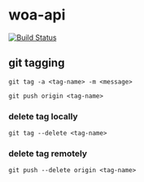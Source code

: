 # woa-api

[![Build Status](https://travis-ci.org/crixo/woa-api.svg?branch=master)](https://travis-ci.org/crixo/woa-api)

## git tagging
```
git tag -a <tag-name> -m <message>
```
```
git push origin <tag-name>
```
### delete tag locally
```
git tag --delete <tag-name>
```
### delete tag remotely
```
git push --delete origin <tag-name>
```